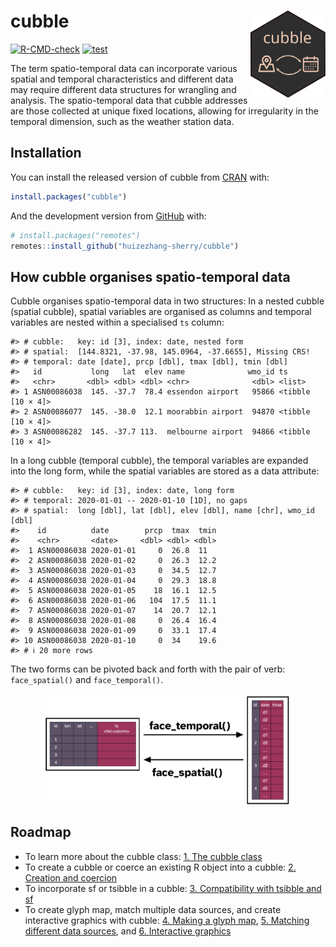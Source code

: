 
<!-- README.md is generated from README.Rmd. Please edit that file -->

# cubble <a href='https://huizezhang-sherry.github.io/cubble/'><img src='man/figures/logo.svg' align="right" height="138.5" /></a>

<!-- badges: start -->

[![R-CMD-check](https://github.com/huizezhang-sherry/cubble/workflows/R-CMD-check/badge.svg)](https://github.com/huizezhang-sherry/cubble/actions)
[![test](https://github.com/huizezhang-sherry/cubble/actions/workflows/test.yaml/badge.svg)](https://github.com/huizezhang-sherry/cubble/actions/workflows/test.yaml)
<!-- badges: end -->

The term spatio-temporal data can incorporate various spatial and
temporal characteristics and different data may require different data
structures for wrangling and analysis. The spatio-temporal data that
cubble addresses are those collected at unique fixed locations, allowing
for irregularity in the temporal dimension, such as the weather station
data.

## Installation

You can install the released version of cubble from
[CRAN](https://CRAN.R-project.org) with:

``` r
install.packages("cubble")
```

And the development version from [GitHub](https://github.com/) with:

``` r
# install.packages("remotes")
remotes::install_github("huizezhang-sherry/cubble")
```

## How cubble organises spatio-temporal data

Cubble organises spatio-temporal data in two structures: In a nested
cubble (spatial cubble), spatial variables are organised as columns and
temporal variables are nested within a specialised `ts` column:

    #> # cubble:   key: id [3], index: date, nested form
    #> # spatial:  [144.8321, -37.98, 145.0964, -37.6655], Missing CRS!
    #> # temporal: date [date], prcp [dbl], tmax [dbl], tmin [dbl]
    #>   id           long   lat  elev name              wmo_id ts               
    #>   <chr>       <dbl> <dbl> <dbl> <chr>              <dbl> <list>           
    #> 1 ASN00086038  145. -37.7  78.4 essendon airport   95866 <tibble [10 × 4]>
    #> 2 ASN00086077  145. -38.0  12.1 moorabbin airport  94870 <tibble [10 × 4]>
    #> 3 ASN00086282  145. -37.7 113.  melbourne airport  94866 <tibble [10 × 4]>

In a long cubble (temporal cubble), the temporal variables are expanded
into the long form, while the spatial variables are stored as a data
attribute:

    #> # cubble:   key: id [3], index: date, long form
    #> # temporal: 2020-01-01 -- 2020-01-10 [1D], no gaps
    #> # spatial:  long [dbl], lat [dbl], elev [dbl], name [chr], wmo_id [dbl]
    #>    id          date        prcp  tmax  tmin
    #>    <chr>       <date>     <dbl> <dbl> <dbl>
    #>  1 ASN00086038 2020-01-01     0  26.8  11  
    #>  2 ASN00086038 2020-01-02     0  26.3  12.2
    #>  3 ASN00086038 2020-01-03     0  34.5  12.7
    #>  4 ASN00086038 2020-01-04     0  29.3  18.8
    #>  5 ASN00086038 2020-01-05    18  16.1  12.5
    #>  6 ASN00086038 2020-01-06   104  17.5  11.1
    #>  7 ASN00086038 2020-01-07    14  20.7  12.1
    #>  8 ASN00086038 2020-01-08     0  26.4  16.4
    #>  9 ASN00086038 2020-01-09     0  33.1  17.4
    #> 10 ASN00086038 2020-01-10     0  34    19.6
    #> # ℹ 20 more rows

The two forms can be pivoted back and forth with the pair of verb:
`face_spatial()` and `face_temporal()`.

<img src="man/figures/cubble-operations.png" width="80%" style="display: block; margin: auto;" />

## Roadmap

- To learn more about the cubble class: [1. The cubble
  class](https://huizezhang-sherry.github.io/cubble/articles/cb1class.html)
- To create a cubble or coerce an existing R object into a cubble: [2.
  Creation and
  coercion](https://huizezhang-sherry.github.io/cubble/articles/cb2create.html)
- To incorporate sf or tsibble in a cubble: [3. Compatibility with
  tsibble and
  sf](https://huizezhang-sherry.github.io/cubble/articles/cb3tsibblesf.html)
- To create glyph map, match multiple data sources, and create
  interactive graphics with cubble: [4. Making a glyph
  map](https://huizezhang-sherry.github.io/cubble/articles/cb4glyph.html),
  [5. Matching different data
  sources](https://huizezhang-sherry.github.io/cubble/articles/cb5match.html),
  and [6. Interactive
  graphics](https://huizezhang-sherry.github.io/cubble/articles/cb6interactive.html)
